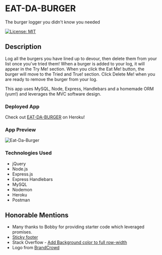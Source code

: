 # EAT-DA-BURGER
The burger logger you didn't know you needed 

[![License: MIT](https://img.shields.io/badge/License-MIT-yellow.svg)](https://opensource.org/licenses/MIT)

## Description
Log all the burgers you have lined up to devour, then delete them from your list once you've tried them! When a burger is added to your log, it will appear in the Try Me! section. When you click the Eat Me! button, the burger will move to the Tried and True! section. Click Delete Me! when you are ready to remove the burger from your log.

This app uses MySQL, Node, Express, Handlebars and a homemade ORM (yum!) and leverages the MVC software design. 

### Deployed App
Check out [EAT-DA-BURGER](https://shrouded-garden-68571.herokuapp.com/) on Heroku!

### App Preview
![Eat-Da-Burger](https://user-images.githubusercontent.com/65197724/93346028-851ac000-f801-11ea-83e4-82041ca1e83a.gif)

### Technologies Used
- jQuery
- Node.js
- Express.js
- Express Handlebars
- MySQL
- Nodemon
- Heroku
- Postman

## Honorable Mentions
- Many thanks to Bobby for providing starter code which leveraged promises.
- [Sticky footer](https://css-tricks.com/couple-takes-sticky-footer/)
- Stack Overflow - [Add Background color to full row-width](https://stackoverflow.com/questions/28565976/css-how-to-overflow-from-div-to-full-width-of-screen)
- Logo from [BrandCrowd](https://www.brandcrowd.com/)